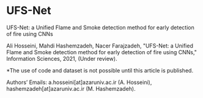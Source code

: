 # UFS-Net
UFS-Net: a Unified Flame and Smoke detection method for early detection of fire using CNNs

Ali Hosseini, Mahdi Hashemzadeh, Nacer Farajzadeh, "UFS-Net: a Unified Flame and Smoke detection method for early detection of fire using CNNs," Information Sciences, 2021, (Under review).

*The use of code and dataset is not possible until this article is published.

Authors’ Emails: a.hosseini[at]azaruniv.ac.ir (A. Hosseini), hashemzadeh[at]azaruniv.ac.ir (M. Hashemzadeh).
